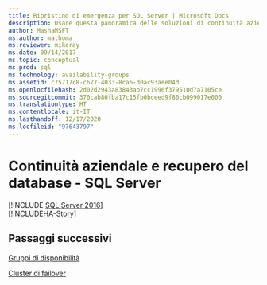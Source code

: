 ```yaml
---
title: Ripristino di emergenza per SQL Server | Microsoft Docs
description: Usare questa panoramica delle soluzioni di continuità aziendale per la disponibilità elevata e il ripristino di emergenza in SQL Server per garantire l'uso delle risorse con interruzioni minime.
author: MashaMSFT
ms.author: mathoma
ms.reviewer: mikeray
ms.date: 09/14/2017
ms.topic: conceptual
ms.prod: sql
ms.technology: availability-groups
ms.assetid: c75717c8-c677-4033-8ca6-d0ac93aee04d
ms.openlocfilehash: 2d02d2943a83843ab7cc1996f379510d7a7105ce
ms.sourcegitcommit: 370cab80fba17c15fb0bceed9f80cb099017e000
ms.translationtype: HT
ms.contentlocale: it-IT
ms.lasthandoff: 12/17/2020
ms.locfileid: "97643797"
---
```

# <a name="business-continuity-and-database-recovery---sql-server"></a>Continuità aziendale e recupero del database - SQL Server
[!INCLUDE [SQL Server 2016](../includes/applies-to-version/sqlserver2016.md)]  
[!INCLUDE[HA-Story](../includes/sql-server-ha-story.md)]

## <a name="next-steps"></a>Passaggi successivi

[Gruppi di disponibilità](availability-groups/windows/overview-of-always-on-availability-groups-sql-server.md)

[Cluster di failover](../sql-server/failover-clusters/install/sql-server-failover-cluster-installation.md)
